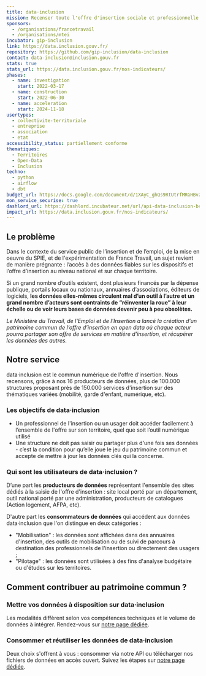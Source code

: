 ```yaml
---
title: data·inclusion
mission: Recenser toute l'offre d'insertion sociale et professionnelle de France
sponsors:
  - /organisations/francetravail
  - /organisations/mtei
incubator: gip-inclusion
link: https://data.inclusion.gouv.fr/
repository: https://github.com/gip-inclusion/data-inclusion
contact: data-inclusion@inclusion.gouv.fr
stats: true
stats_url: https://data.inclusion.gouv.fr/nos-indicateurs/
phases:
  - name: investigation
    start: 2022-03-17
  - name: construction
    start: 2022-06-30
  - name: acceleration
    start: 2024-11-18
usertypes:
  - collectivite-territoriale
  - entreprise
  - association
  - etat
accessibility_status: partiellement conforme
thematiques:
  - Territoires
  - Open-Data
  - Inclusion
techno:
  - python
  - airflow
  - dbt
budget_url: https://docs.google.com/document/d/1XAyC_ghQs9RtUtrfMRGHBvzqhjCWfqDbshT8b__XU9Q/edit?tab=t.0
mon_service_securise: true
dashlord_url: https://dashlord.incubateur.net/url/api-data-inclusion-beta-gouv-fr/
impact_url: https://data.inclusion.gouv.fr/nos-indicateurs/
---
```

## Le problème

Dans le contexte du service public de l’insertion et de l’emploi, de la mise en oeuvre du SPIE, et de l'expérimentation de France Travail, un sujet revient de manière prégnante : l’accès à des données fiables sur les dispositifs et l’offre d’insertion au niveau national et sur chaque territoire.

Si un grand nombre d’outils existent, dont plusieurs financés par la dépense publique, portails locaux ou nationaux, annuaires d’associations, éditeurs de logiciels, **les données elles-mêmes circulent mal d’un outil à l’autre et un grand nombre d’acteurs sont contraints de “réinventer la roue” à leur échelle ou de voir leurs bases de données devenir peu à peu obsolètes.**

*Le Ministère du Travail, de l'Emploi et de l'Insertion a lancé la création d’un patrimoine commun de l’offre d’insertion en open data où chaque acteur pourra partager son offre de services en matière d’insertion, et récupérer les données des autres.*

## Notre service

data·inclusion est le commun numérique de l'offre d'insertion. Nous recensons, grâce à nos 16 producteurs de données, plus de 100.000 structures proposant près de 150.000 services d'insertion sur des thématiques variées (mobilité, garde d'enfant, numérique, etc).

### **Les objectifs de data·inclusion**

* Un professionnel de l'insertion ou un usager doit accéder facilement à l’ensemble de l'offre sur son territoire, quel que soit l’outil numérique utilisé
* Une structure ne doit pas saisir ou partager plus d'une fois ses données - c’est la condition pour qu’elle joue le jeu du patrimoine commun et accepte de mettre à jour les données clés qui la concerne.

### **Qui sont les utilisateurs de data·inclusion ?**

D’une part les **producteurs de données** représentant l'ensemble des sites dédiés à la saisie de l'offre d'insertion : site local porté par un département, outil national porté par une administration, producteurs de catalogues (Action logement, AFPA, etc).

D'autre part les **consommateurs de données**  qui accédent aux données data·inclusion que l'on distingue en deux catégories : 
- "Mobilisation" : les données sont affichées dans des annuaires d'insertion, des outils de mobilisation ou de suivi de parcours à destination des professionnels de l'insertion ou directement des usagers ;
- "Pilotage" : les données sont utilisées à des fins d'analyse budgétaire ou d'études sur les territoires.

## Comment contribuer au patrimoine commun ?

### Mettre vos données à disposition sur data·inclusion
Les modalités diffèrent selon vos compétences techniques et le volume de données à intégrer. Rendez-vous sur [notre page dédiée](https://data.inclusion.gouv.fr/partager-vos-donnees/).

### Consommer et réutiliser les données de data·inclusion
Deux choix s'offrent à vous : consommer via notre API ou télécharger nos fichiers de données en accès ouvert. Suivez les étapes sur [notre page dédiée](https://data.inclusion.gouv.fr/acceder-aux-donnees/).
